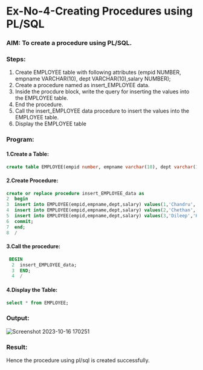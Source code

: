 # Ex-No-4-Creating Procedures using PL/SQL

### AIM: To create a procedure using PL/SQL.

### Steps:
1. Create EMPLOYEE table with following attributes (empid NUMBER, empname VARCHAR(10), dept VARCHAR(10),salary NUMBER);
2. Create a procedure named as insert_EMPLOYEE data.
3. Inside the procdure block, write the query for inserting the values into the EMPLOYEE table.
4. End the procedure.
5. Call the insert_EMPLOYEE data procedure to insert the values into the EMPLOYEE table.
6. Display the EMPLOYEE table

### Program:
#### 1.Create a Table:
```sql
create table EMPLOYEE(empid number, empname varchar(10), dept varchar(10), salary number);
```
#### 2.Create Procedure:
```sql
create or replace procedure insert_EMPLOYEE_data as
2  begin
3  insert into EMPLOYEE(empid,empname,dept,salary) values(1,'Chandru','HR',70000);
4  insert into EMPLOYEE(empid,empname,dept,salary) values(2,'Chethan','MD',95000);
5  insert into EMPLOYEE(empid,empname,dept,salary) values(3,'Dileep','HR',80000);
6  commit;
7  end;
8  /
```
#### 3.Call the procedure:
```sql
 BEGIN
  2  insert_EMPLOYEE_data;
  3  END;
  4  /
```
#### 4.Display the Table:
```sql
select * from EMPLOYEE;
```
### Output:
![Screenshot 2023-10-16 170251](https://github.com/Gchethankumar/Ex-No-4-Creating-Procedures-using-PL-SQL/assets/118348224/e092f50e-42dd-4f5f-ad34-d3edf3ca3491)


### Result:
Hence the procedure using pl/sql is created successfully.
